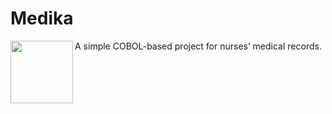 # Medika
A simple COBOL-based project for nurses’ medical records.
<img align="left" width="100" height="100" src="![Medika](https://github.com/user-attachments/assets/e34646f0-d4f9-4428-9114-d1fdead7abb0)">
